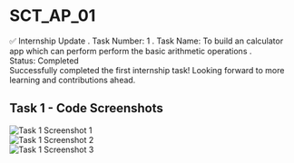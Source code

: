 # SCT_AP_01
✅ Internship Update .
Task Number: 1 . 
Task Name: To build an calculator app which can perform perform the basic arithmetic operations .  
Status: Completed   
Successfully completed the first internship task! Looking forward to more learning and contributions ahead.
## Task 1 - Code Screenshots  

![Task 1 Screenshot 1](screenshots/2.png)  
![Task 1 Screenshot 2](screenshots/3.png)  
![Task 1 Screenshot 3](screenshots/1.png)  


